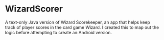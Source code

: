 # WizardScorer
A text-only Java version of Wizard Scorekeeper, an app that helps keep track of player scores in the card game Wizard. I created this to map out the logic before attempting to create an Android version.
